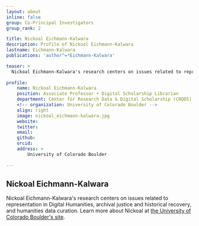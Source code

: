 ```yaml
---
layout: about
inline: false
group: Co-Principal Investigators
group_rank: 2

title: Nickoal Eichmann-Kalwara
description: Profile of Nickoal Eichmann-Kalwara
lastname: Eichmann-Kalwara
publications: 'author^=*Eichmann-Kalwara'

teaser: >
  Nickoal Eichmann-Kalwara's research centers on issues related to representation in Digital Humanities, archival justice and historical recovery, and humanities data curation.
  
profile:
    name: Nickoal Eichmann-Kalwara
    position: Associate Professor • Digital Scholarship Librarian
    department: Center for Research Data & Digital Scholarship (CRDDS)
    <!-- organization: University of Colorado Boulder -->
    align: right
    image: nickoal_eichmann-kalwara.jpg
    website: 
    twitter: 
    email: 
    github:
    orcid: 
    address: >
        University of Colorado Boulder
        
---
```


## Nickoal Eichmann-Kalwara

Nickoal Eichmann-Kalwara's research centers on issues related to representation in Digital Humanities, archival justice and historical recovery, and humanities data curation. Learn more about Nickoal at [the University of Colorado Boulder's site](https://libraries.colorado.edu/nickoal-eichmann-kalwara).
